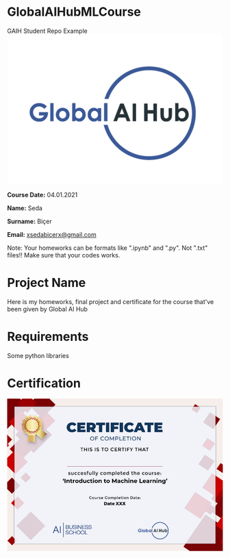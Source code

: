 # GlobalAIHubMLCourse


GAIH Student Repo Example
![](img/logo.png)

**Course Date:** 04.01.2021


**Name:** Seda

**Surname:** Biçer

**Email:** xsedabicerx@gmail.com

Note: Your homeworks can be formats like ".ipynb" and ".py". Not ".txt" files!! Make sure that your codes works.

# **Project Name**
Here is my homeworks, final project and certificate for the course that've been given by Global AI Hub

# **Requirements**
Some python libraries

# **Certification**
![](img/ML_Certificate.png)

